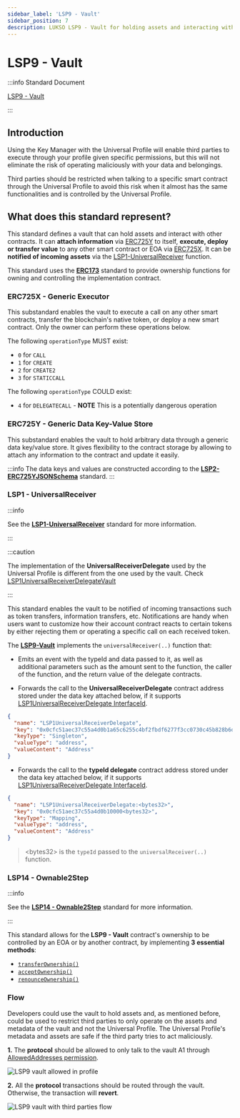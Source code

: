 ```yaml
---
sidebar_label: 'LSP9 - Vault'
sidebar_position: 7
description: LUKSO LSP9 - Vault for holding assets and interacting with other smart contracts.
---
```


# LSP9 - Vault

:::info Standard Document

[LSP9 - Vault](https://github.com/lukso-network/LIPs/blob/main/LSPs/LSP-9-Vault.md)

:::

## Introduction

Using the Key Manager with the Universal Profile will enable third parties to execute through your profile given specific permissions, but this will not eliminate the risk of operating maliciously with your data and belongings.

Third parties should be restricted when talking to a specific smart contract through the Universal Profile to avoid this risk when it almost has the same functionalities and is controlled by the Universal Profile.

## What does this standard represent?

This standard defines a vault that can hold assets and interact with other contracts. It can **attach information** via [ERC725Y](https://github.com/ethereum/EIPs/blob/master/EIPS/eip-725.md#erc725y) to itself, **execute, deploy or transfer value** to any other smart contract or EOA via [ERC725X](https://github.com/ethereum/EIPs/blob/master/EIPS/eip-725.md#erc725x). It can be **notified of incoming assets** via the [LSP1-UniversalReceiver](https://github.com/lukso-network/LIPs/blob/master/LSPs/LSP-1-UniversalReceiver.md) function.

This standard uses the **[ERC173](https://eips.ethereum.org/EIPS/eip-173)** standard to provide ownership functions for owning and controlling the implementation contract.

### ERC725X - Generic Executor

This substandard enables the vault to execute a call on any other smart contracts, transfer the blockchain's native token, or deploy a new smart contract. Only the owner can perform these operations below.

The following `operationType` MUST exist:

- `0` for `CALL`
- `1` for `CREATE`
- `2` for `CREATE2`
- `3` for `STATICCALL`

The following `operationType` COULD exist:

- `4` for `DELEGATECALL` - **NOTE** This is a potentially dangerous operation

### ERC725Y - Generic Data Key-Value Store

This substandard enables the vault to hold arbitrary data through a generic data key/value store. It gives flexibility to the contract storage by allowing to attach any information to the contract and update it easily.

:::info
The data keys and values are constructed according to the **[LSP2-ERC725YJSONSchema](../generic-standards/lsp2-json-schema.md)** standard.
:::

### LSP1 - UniversalReceiver

:::info

See the **[LSP1-UniversalReceiver](../generic-standards/lsp1-universal-receiver.md)** standard for more information.

:::

:::caution

The implementation of the **UniversalReceiverDelegate** used by the Universal Profile is different from the one used by the vault. Check [LSP1UniversalReceiverDelegateVault](../../contracts/contracts/LSP1UniversalReceiver/LSP1UniversalReceiverDelegateVault/LSP1UniversalReceiverDelegateVault.md)

:::

This standard enables the vault to be notified of incoming transactions such as token transfers, information transfers, etc. Notifications are handy when users want to customize how their account contract reacts to certain tokens by either rejecting them or operating a specific call on each received token.

The **[LSP9-Vault](../../standards/universal-profile/lsp9-vault.md)** implements the `universalReceiver(..)` function that:

- Emits an event with the typeId and data passed to it, as well as additional parameters such as the amount sent to the function, the caller of the function, and the return value of the delegate contracts.

- Forwards the call to the **UniversalReceiverDelegate** contract address stored under the data key attached below, if it supports [LSP1UniversalReceiverDelegate InterfaceId](../../contracts/interface-ids.md).

```json
{
  "name": "LSP1UniversalReceiverDelegate",
  "key": "0x0cfc51aec37c55a4d0b1a65c6255c4bf2fbdf6277f3cc0730c45b828b6db8b47",
  "keyType": "Singleton",
  "valueType": "address",
  "valueContent": "Address"
}
```

- Forwards the call to the **typeId delegate** contract address stored under the data key attached below, if it supports [LSP1UniversalReceiverDelegate InterfaceId](../../contracts/interface-ids.md).

```json
{
  "name": "LSP1UniversalReceiverDelegate:<bytes32>",
  "key": "0x0cfc51aec37c55a4d0b10000<bytes32>",
  "keyType": "Mapping",
  "valueType": "address",
  "valueContent": "Address"
}
```

> \<bytes32\> is the `typeId` passed to the `universalReceiver(..)` function.

### LSP14 - Ownable2Step

:::info

See the **[LSP14 - Ownable2Step](../generic-standards/lsp14-ownable-2-step.md)** standard for more information.

:::

This standard allows for the **LSP9 - Vault** contract's ownership to be controlled by an EOA or by another contract, by implementing **3 essential methods**:

- [`transferOwnership()`](../../contracts/contracts/LSP14Ownable2Step/LSP14Ownable2Step.md)
- [`acceptOwnership()`](../../contracts/contracts/LSP14Ownable2Step/LSP14Ownable2Step.md)
- [`renounceOwnership()`](../../contracts/contracts/LSP14Ownable2Step/LSP14Ownable2Step.md)

### Flow

Developers could use the vault to hold assets and, as mentioned before, could be used to restrict third parties to only operate on the assets and metadata of the vault and not the Universal Profile. The Universal Profile's metadata and assets are safe if the third party tries to act maliciously.

**1.** The **protocol** should be allowed to only talk to the vault A1 through [AllowedAddresses permission](./lsp6-key-manager#address-permissions).

![LSP9 vault allowed in profile](/img/standards/lsp9/vault-flow.jpeg)

**2.** All the **protocol** transactions should be routed through the vault. Otherwise, the transaction will **revert**.

![LSP9 vault with third parties flow](/img/standards/lsp9/lsp9-vault-flow.jpeg)
